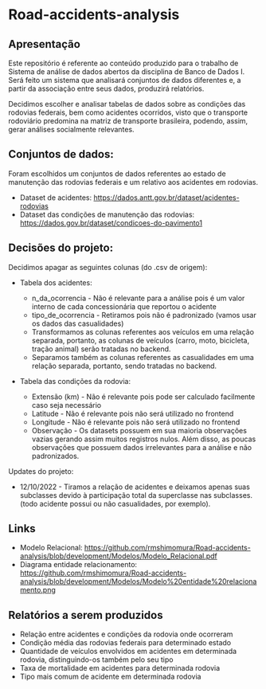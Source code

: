 # Road-accidents-analysis

## Apresentação
Este repositório é referente ao conteúdo produzido para o trabalho de Sistema de análise de dados abertos da disciplina de Banco de Dados I. Será feito um sistema que analisará conjuntos de dados diferentes e, a partir da associação entre seus dados, produzirá relatórios. 

Decidimos escolher e analisar tabelas de dados sobre as condições das rodovias federais, bem como acidentes ocorridos, visto que o transporte rodoviário predomina na matriz de transporte brasileira, podendo, assim, gerar análises socialmente relevantes.  

## Conjuntos de dados:
Foram escolhidos um conjuntos de dados referentes ao estado de manutenção das rodovias federais e um relativo aos acidentes em rodovias.

- Dataset de acidentes: https://dados.antt.gov.br/dataset/acidentes-rodovias
- Dataset das condições de manutenção das rodovias: https://dados.gov.br/dataset/condicoes-do-pavimento1

## Decisões do projeto:
Decidimos apagar as seguintes colunas (do .csv de origem):

- Tabela dos acidentes:
    - n_da_ocorrencia - Não é relevante para a análise pois é um valor interno de cada concessionária que reportou o acidente
    - tipo_de_ocorrencia - Retiramos pois não é padronizado (vamos usar os dados das casualidades)
    - Transformamos as colunas referentes aos veículos em uma relação separada, portanto, as colunas de veículos (carro, moto, bicicleta, tração animal) serão tratadas no backend.
    - Separamos também as colunas referentes as casualidades em uma relação separada, portanto, sendo tratadas no backend.

- Tabela das condições da rodovia:
    - Extensão (km) - Não é relevante pois pode ser calculado facilmente caso seja necessário
    - Latitude - Não é relevante pois não será utilizado no frontend
    - Longitude - Não é relevante pois não será utilizado no frontend
    - Observação - Os datasets possuem em sua maioria observações vazias gerando assim muitos registros nulos. Além disso, as poucas observações que possuem dados irrelevantes para a análise e não padronizados. 



Updates do projeto: 

- 12/10/2022 - Tiramos a relação de acidentes e deixamos apenas suas subclasses devido à participação total da superclasse nas subclasses. (todo acidente possui ou não casualidades, por exemplo).

## Links

- Modelo Relacional: https://github.com/rmshimomura/Road-accidents-analysis/blob/development/Modelos/Modelo_Relacional.pdf
- Diagrama entidade relacionamento: https://github.com/rmshimomura/Road-accidents-analysis/blob/development/Modelos/Modelo%20entidade%20relacionamento.png

## Relatórios a serem produzidos

- Relação entre acidentes e condições da rodovia onde ocorreram
- Condição média das rodovias federais para determinado estado
- Quantidade de veículos envolvidos em acidentes em determinada rodovia, distinguindo-os também pelo seu tipo
- Taxa de mortalidade em acidentes para determinada rodovia
- Tipo mais comum de acidente em determinada rodovia
